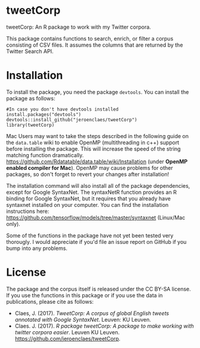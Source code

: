 # tweetCorp
tweetCorp: An R package to work with my Twitter corpora. 


This package contains functions to search, enrich, or filter a corpus consisting of CSV files. It assumes the columns that are returned by the Twitter Search API.

# Installation

To install the package, you need the package ```devtools```. You can install the package as follows:
```
#In case you don't have devtools installed
install.packages("devtools")
devtools::install_github("jeroenclaes/tweetCorp")
library(tweetCorp)
```

Mac Users may want to take the steps described in the following guide on the ```data.table``` wiki to enable OpenMP (multithreading in c++) support before installing the package. This will increase the speed of the string matching function dramatically. https://github.com/Rdatatable/data.table/wiki/Installation (under **OpenMP enabled compiler for Mac**). OpenMP may cause problems for other packages, so don't forget to revert your changes after installation!

The installation command will also install all of the package dependencies, except for Google SyntaxNet. The syntaxNetR function provides an R binding for Google SyntaxNet, but it requires that you already have syntaxnet installed on your computer. You can find the installation instructions here: https://github.com/tensorflow/models/tree/master/syntaxnet (Linux/Mac only). 

Some of the functions in the package have not yet been tested very thorougly. I would appreciate if you'd file an issue report on GitHub if you bump into any problems. 

# License
The package and the corpus itself is released under the CC BY-SA license. If you use the functions in this package or if you use the data in publications, please cite as follows:

- Claes, J. (2017). *TweetCorp: A corpus of global English tweets annotated with Google SyntaxNet*. Leuven: KU Leuven.
- Claes. J. (2017). *R package tweetCorp: A package to make working with twitter corpora easier*. Leuven KU Leuven. https://github.com/jeroenclaes/tweetCorp. 


